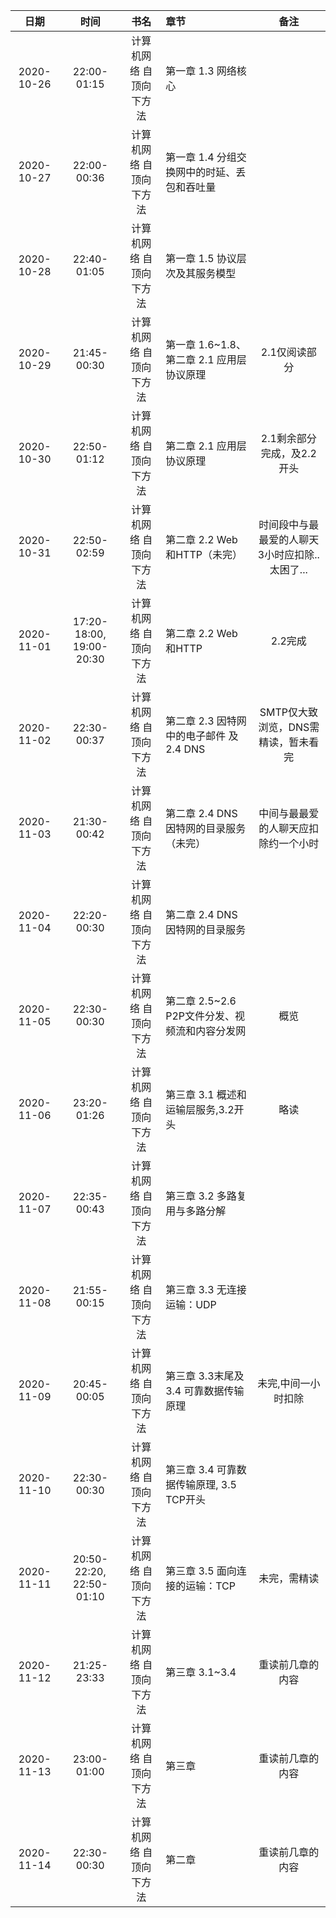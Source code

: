 | 日期 | 时间 | 书名 | 章节 | 备注 |
| :----: | :----: | :----: | :---- |:----: |
| 2020-10-26 | 22:00-01:15 | 计算机网络 自顶向下方法 | 第一章 1.3 网络核心 |    |
| 2020-10-27 | 22:00-00:36 | 计算机网络 自顶向下方法 | 第一章 1.4 分组交换网中的时延、丢包和吞吐量 |    |
| 2020-10-28 | 22:40-01:05 | 计算机网络 自顶向下方法 | 第一章 1.5 协议层次及其服务模型 |    |
| 2020-10-29 | 21:45-00:30 | 计算机网络 自顶向下方法 | 第一章 1.6~1.8、第二章 2.1 应用层协议原理 | 2.1仅阅读部分 |
| 2020-10-30 | 22:50-01:12 | 计算机网络 自顶向下方法 | 第二章 2.1 应用层协议原理 | 2.1剩余部分完成，及2.2开头 |
| 2020-10-31 | 22:50-02:59 | 计算机网络 自顶向下方法 | 第二章 2.2 Web和HTTP（未完） | 时间段中与最最爱的人聊天3小时应扣除..太困了... |
| 2020-11-01 | 17:20-18:00, 19:00-20:30 | 计算机网络 自顶向下方法 | 第二章 2.2 Web和HTTP | 2.2完成 |
| 2020-11-02 | 22:30-00:37 | 计算机网络 自顶向下方法 | 第二章 2.3 因特网中的电子邮件 及 2.4 DNS | SMTP仅大致浏览，DNS需精读，暂未看完 |
| 2020-11-03 | 21:30-00:42 | 计算机网络 自顶向下方法 | 第二章 2.4 DNS 因特网的目录服务（未完） | 中间与最最爱的人聊天应扣除约一个小时 |
| 2020-11-04 | 22:20-00:30 | 计算机网络 自顶向下方法 | 第二章 2.4 DNS 因特网的目录服务 |  |
| 2020-11-05 | 22:30-00:30 | 计算机网络 自顶向下方法 | 第二章 2.5~2.6 P2P文件分发、视频流和内容分发网 | 概览 |
| 2020-11-06 | 23:20-01:26 | 计算机网络 自顶向下方法 | 第三章 3.1 概述和运输层服务,3.2开头 | 略读 |
| 2020-11-07 | 22:35-00:43 | 计算机网络 自顶向下方法 | 第三章 3.2 多路复用与多路分解 |  |
| 2020-11-08 | 21:55-00:15 | 计算机网络 自顶向下方法 | 第三章 3.3 无连接运输：UDP |  |
| 2020-11-09 | 20:45-00:05 | 计算机网络 自顶向下方法 | 第三章 3.3末尾及3.4 可靠数据传输原理 | 未完,中间一小时扣除 |
| 2020-11-10 | 22:30-00:30 | 计算机网络 自顶向下方法 | 第三章 3.4 可靠数据传输原理, 3.5 TCP开头 |  |
| 2020-11-11 | 20:50-22:20, 22:50-01:10 | 计算机网络 自顶向下方法 | 第三章 3.5 面向连接的运输：TCP | 未完，需精读 |
| 2020-11-12 | 21:25-23:33 | 计算机网络 自顶向下方法 | 第三章 3.1~3.4 | 重读前几章的内容 |
| 2020-11-13 | 23:00-01:00 | 计算机网络 自顶向下方法 | 第三章 | 重读前几章的内容 |
| 2020-11-14 | 22:30-00:30 | 计算机网络 自顶向下方法 | 第二章 | 重读前几章的内容 |